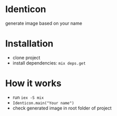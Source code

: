 # Identicon
 generate image based on your name
 
# Installation
  - clone project
  - install dependencies: `mix deps.get`
  
# How it works
- run `iex -S mix`
- `Identicon.main("Your name")`
- check generated image in root folder of project

